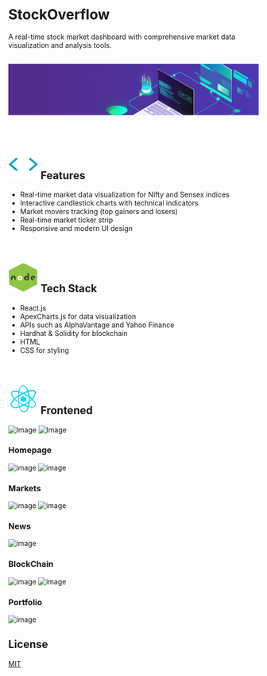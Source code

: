 # StockOverflow

A real-time stock market dashboard with comprehensive market data visualization and analysis tools.

## <img src="./public/images/banner.gif"> 
<br/>

## <img src="./public/images/brack.gif" width=60 height=60> Features

- Real-time market data visualization for Nifty and Sensex indices
- Interactive candlestick charts with technical indicators
- Market movers tracking (top gainers and losers)
- Real-time market ticker strip
- Responsive and modern UI design

<br/>

## <img src="./public/images/node.gif" width=60 height=60> Tech Stack

- React.js
- ApexCharts.js for data visualization
- APIs such as AlphaVantage and Yahoo Finance
- Hardhat & Solidity for blockchain
- HTML 
- CSS for styling

<br/>

## <img src="./public/images/react.gif" width=60 height=60> Frontened

![Image](https://github.com/user-attachments/assets/68bdcbc4-1cae-4621-8b0a-90825c378ebc)
![Image](https://github.com/user-attachments/assets/c6c495f8-2670-490e-ac09-28e48c23ebc4)

### Homepage
![image](https://github.com/user-attachments/assets/476ea356-c146-46df-817e-dcdbe6e3949b)
![image](https://github.com/user-attachments/assets/76d6dfed-a15f-4ede-b575-3a3323ee0d87)

### Markets
![image](https://github.com/user-attachments/assets/bad32a3f-9a7c-4c26-98a3-0a508b9e153c)
![image](https://github.com/user-attachments/assets/2b85b077-67b2-4d7f-afd1-29a1b6436159)

### News 
![image](https://github.com/user-attachments/assets/d07f0f18-2646-42b6-b68c-7b3f1b180f5b)

### BlockChain
![image](https://github.com/user-attachments/assets/c6730af2-086d-4ba1-bdb2-81267a127fd3)
![image](https://github.com/user-attachments/assets/93780bf5-d821-400d-9176-a262fe85b0cb)

### Portfolio
![image](https://github.com/user-attachments/assets/eb7777a0-9041-4e8f-8491-8813a6501be4)


## License

[MIT](https://choosealicense.com/licenses/mit/)
